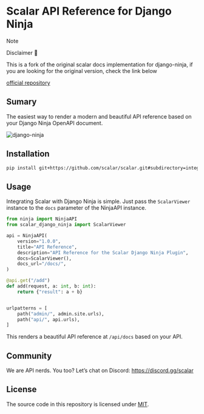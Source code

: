 # Scalar API Reference for Django Ninja

> [!NOTE]
> Disclaimer 📢
>
> This is a fork of the original scalar docs implementation for django-ninja, if you are looking for the original version, check the link below

[official repository](https://github.com/scalar/scalar/blob/main/integrations/django-ninja/README.md)
## Sumary
The easiest way to render a modern and beautiful API reference based on your Django Ninja OpenAPI document.

![django-ninja](ninja.png)

## Installation

```bash
pip install git+https://github.com/scalar/scalar.git#subdirectory=integrations/django-ninja
```

## Usage

Integrating Scalar with Django Ninja is simple.
Just pass the `ScalarViewer` instance to the `docs` parameter of the NinjaAPI instance.

```python
from ninja import NinjaAPI
from scalar_django_ninja import ScalarViewer

api = NinjaAPI(
    version="1.0.0",
    title="API Reference",
    description="API Reference for the Scalar Django Ninja Plugin",
    docs=ScalarViewer(),
    docs_url="/docs/",
)

@api.get("/add")
def add(request, a: int, b: int):
    return {"result": a + b}


urlpatterns = [
    path("admin/", admin.site.urls),
    path("api/", api.urls),
]

```

This renders a beautiful API reference at `/api/docs` based on your API.

## Community

We are API nerds. You too? Let’s chat on Discord: <https://discord.gg/scalar>

## License

The source code in this repository is licensed under [MIT](https://github.com/scalar/scalar/blob/main/LICENSE).
